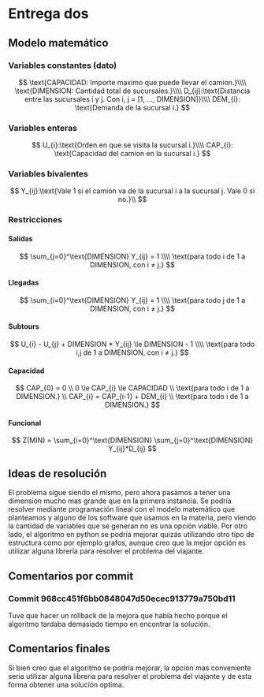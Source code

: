 # Entrega dos

## Modelo matemático

### Variables constantes (dato)

$$
\text{CAPACIDAD: Importe maximo que puede llevar el camion.}\\\\
\text{DIMENSION: Cantidad total de sucursales.}\\\\
D_{ij}:\text{Distancia entre las sucursales i y j. Con i, j = [1, ..., DIMENSION]}\\\\
DEM_{i}: \text{Demanda de la sucursal i.}
$$

### Variables enteras

$$
U_{i}:\text{Orden en que se visita la sucursal i.}\\\\
CAP_{i}: \text{Capacidad del camion en la sucursal i.}
$$

### Variables bivalentes

$$
Y_{ij}:\text{Vale 1 si el camión va de la sucursal i a la sucursal j. Vale 0 si no.}\\
$$

### Restricciones

#### Salidas

$$
\sum_{j=0}^\text{DIMENSION} Y_{ij} = 1 \\\\
\text{para todo i de 1 a DIMENSION, con i ≠ j.}
$$

#### Llegadas

$$
\sum_{i=0}^\text{DIMENSION} Y_{ij} = 1 \\\\
\text{para todo j de 1 a DIMENSION, con i ≠ j.}
$$

#### Subtours

$$
U_{i} - U_{j} + DIMENSION * Y_{ij} \le DIMENSION - 1 \\\\
\text{para todo i,j de 1 a DIMENSION, con i ≠ j.}
$$

#### Capacidad

$$
CAP_{0} = 0 \\
0 \le CAP_{i} \le CAPACIDAD \\
\text{para todo i de 1 a DIMENSION.} \\
CAP_{i} = CAP_{i-1} + DEM_{i} \\
\text{para todo i de 1 a DIMENSION.}
$$

#### Funcional

$$
Z(MIN) = \sum_{i=0}^\text{DIMENSION} \sum_{j=0}^\text{DIMENSION} Y_{ij}*D_{ij}
$$

## Ideas de resolución

El problema sigue siendo el mismo, pero ahora pasamos a tener una dimensión mucho mas grande que en la primera instancia. Se podría resolver mediante programación lineal con el modelo matemático que planteamos y alguno de los software que usamos en la materia, pero viendo la cantidad de variables que se generan no es una opción viable. Por otro lado, el algoritmo en python se podría mejorar quizás utilizando otro tipo de estructura como por ejemplo grafos, aunque creo que la mejor opción es utilizar alguna librería para resolver el problema del viajante.

## Comentarios por commit

### Commit 968cc451f6bb0848047d50ecec913779a750bd11

Tuve que hacer un rollback de la mejora que había hecho porque el algoritmo tardaba demasiado tiempo en encontrar la solución.

## Comentarios finales

Si bien creo que el algoritmo se podría mejorar, la opción mas conveniente seria utilizar alguna librería para resolver el problema del viajante y de esta forma obtener una solución optima.